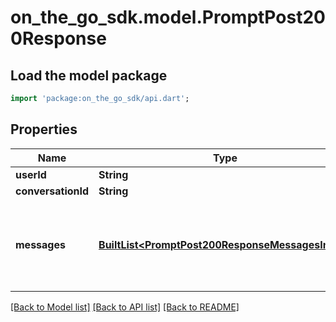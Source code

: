 # on_the_go_sdk.model.PromptPost200Response

## Load the model package
```dart
import 'package:on_the_go_sdk/api.dart';
```

## Properties
Name | Type | Description | Notes
------------ | ------------- | ------------- | -------------
**userId** | **String** |  | [optional] 
**conversationId** | **String** |  | [optional] 
**messages** | [**BuiltList&lt;PromptPost200ResponseMessagesInner&gt;**](PromptPost200ResponseMessagesInner.md) | All messages in the conversation including the assistant response | [optional] 

[[Back to Model list]](../README.md#documentation-for-models) [[Back to API list]](../README.md#documentation-for-api-endpoints) [[Back to README]](../README.md)


